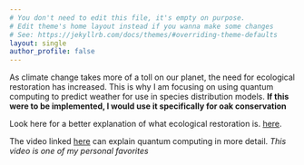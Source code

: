 ```yaml
---
# You don't need to edit this file, it's empty on purpose.
# Edit theme's home layout instead if you wanna make some changes
# See: https://jekyllrb.com/docs/themes/#overriding-theme-defaults
layout: single
author_profile: false
---
```


As climate change takes more of a toll on our planet, the need for ecological restoration has increased. This is why I am focusing on using quantum computing to predict weather for use in species distribution models. 
**If this were to be implemented, I would use it specifically for oak conservation** 

Look here for a better explanation of what ecological restoration is. [here](https://ser-rrc.org/what-is-ecological-restoration/). 

The video linked [here](https://youtu.be/jHoEjvuPoB8?si=P1HZliGZYtKJNjSs) can explain quantum computing in more detail. *This video is one of my personal favorites*






